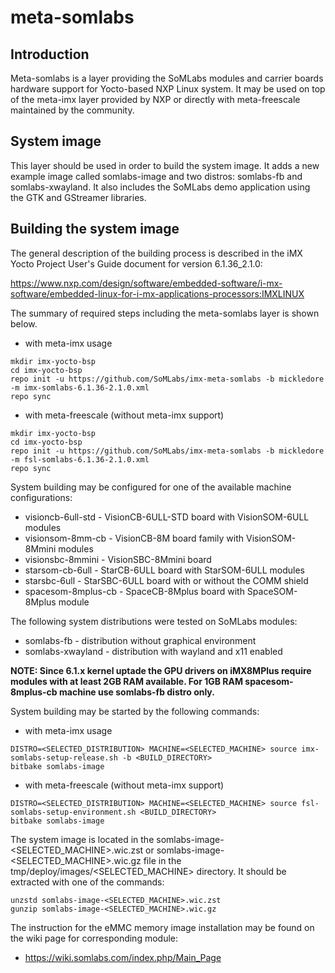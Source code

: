 # meta-somlabs

## Introduction

Meta-somlabs is a layer providing the SoMLabs modules and carrier boards hardware support for Yocto-based NXP Linux system. It may be used on top of the meta-imx layer provided by NXP or directly with meta-freescale maintained by the community.

## System image

This layer should be used in order to build the system image. It adds a new example image called somlabs-image and two distros: somlabs-fb and somlabs-xwayland. It also includes the SoMLabs demo application using the GTK and GStreamer libraries.

## Building the system image

The general description of the building process is described in the iMX Yocto Project User's Guide document for version 6.1.36_2.1.0:

https://www.nxp.com/design/software/embedded-software/i-mx-software/embedded-linux-for-i-mx-applications-processors:IMXLINUX

The summary of required steps including the meta-somlabs layer is shown below.

* with meta-imx usage

```shell
mkdir imx-yocto-bsp
cd imx-yocto-bsp
repo init -u https://github.com/SoMLabs/imx-meta-somlabs -b mickledore -m imx-somlabs-6.1.36-2.1.0.xml
repo sync
```

* with meta-freescale (without meta-imx support)

```shell
mkdir imx-yocto-bsp
cd imx-yocto-bsp
repo init -u https://github.com/SoMLabs/imx-meta-somlabs -b mickledore -m fsl-somlabs-6.1.36-2.1.0.xml
repo sync
```

System building may be configured for one of the available machine configurations:

* visioncb-6ull-std - VisionCB-6ULL-STD board with VisionSOM-6ULL modules 
* visionsom-8mm-cb - VisionCB-8M board family with VisionSOM-8Mmini modules
* visionsbc-8mmini - VisionSBC-8Mmini board
* starsom-cb-6ull - StarCB-6ULL board with StarSOM-6ULL modules
* starsbc-6ull - StarSBC-6ULL board with or without the COMM shield
* spacesom-8mplus-cb - SpaceCB-8Mplus board with SpaceSOM-8Mplus module

The following system distributions were tested on SoMLabs modules:

* somlabs-fb - distribution without graphical environment
* somlabs-xwayland - distribution with wayland and x11 enabled

**NOTE: Since 6.1.x kernel uptade the GPU drivers on iMX8MPlus require modules with at least 2GB RAM available. For 1GB RAM spacesom-8mplus-cb machine use somlabs-fb distro only.**

System building may be started by the following commands:

* with meta-imx usage

```shell
DISTRO=<SELECTED_DISTRIBUTION> MACHINE=<SELECTED_MACHINE> source imx-somlabs-setup-release.sh -b <BUILD_DIRECTORY>
bitbake somlabs-image
```

* with meta-freescale (without meta-imx support)

```shell
DISTRO=<SELECTED_DISTRIBUTION> MACHINE=<SELECTED_MACHINE> source fsl-somlabs-setup-environment.sh <BUILD_DIRECTORY>
bitbake somlabs-image
```

The system image is located in the somlabs-image-<SELECTED_MACHINE>.wic.zst or somlabs-image-<SELECTED_MACHINE>.wic.gz file in the tmp/deploy/images/<SELECTED_MACHINE> directory. It should be extracted with one of the commands:

```shell
unzstd somlabs-image-<SELECTED_MACHINE>.wic.zst 
gunzip somlabs-image-<SELECTED_MACHINE>.wic.gz
```

The instruction for the eMMC memory image installation may be found on the wiki page for corresponding module:

* https://wiki.somlabs.com/index.php/Main_Page
